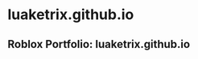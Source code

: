 # luaketrix.github.io

<h2>Roblox Portfolio: <ahref="luaketrix.github.io>luaketrix.github.io</a></h2>
